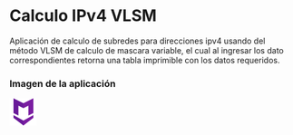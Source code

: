 # Calculo IPv4 VLSM

Aplicación de calculo de subredes para direcciones ipv4 usando del método VLSM de calculo de mascara variable, el cual al ingresar los dato correspondientes retorna una tabla imprimible con los datos requeridos.

### Imagen de la aplicación

![alt text](https://github.com/adam-p/markdown-here/raw/master/src/common/images/icon48.png "Logo")
